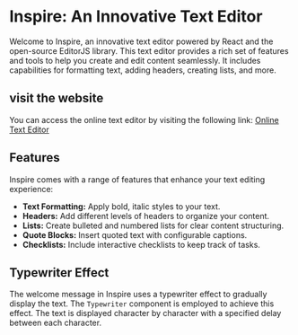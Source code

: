 # Inspire: An Innovative Text Editor

Welcome to Inspire, an innovative text editor powered by React and the open-source EditorJS library. This text editor provides a rich set of features and tools to help you create and edit content seamlessly. It includes capabilities for formatting text, adding headers, creating lists,  and more.

## visit the website
You can access the online text editor by visiting the following link: [Online Text Editor](https://texteditor-987a3.web.app/)

## Features

Inspire comes with a range of features that enhance your text editing experience:

- **Text Formatting:** Apply bold, italic  styles to your text.
- **Headers:** Add different levels of headers to organize your content.
- **Lists:** Create bulleted and numbered lists for clear content structuring.
- **Quote Blocks:** Insert quoted text with configurable captions.
- **Checklists:** Include interactive checklists to keep track of tasks.

## Typewriter Effect

The welcome message in Inspire uses a typewriter effect to gradually display the text. The `Typewriter` component is employed to achieve this effect. The text is displayed character by character with a specified delay between each character.


